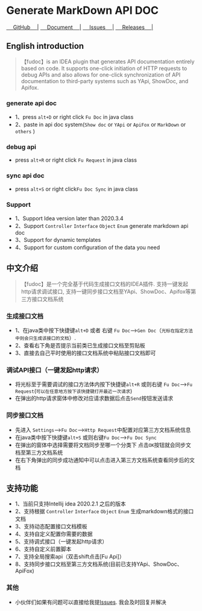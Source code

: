 <!-- Plugin description -->
# Generate MarkDown API DOC


[&emsp; GitHub   &emsp;|](https://github.com/wangdingfu/fu-api-doc-plugin)
[&emsp; Document     &emsp;|](https://wangdingfu.github.io/)
[&emsp; Issues   &emsp;|](https://github.com/wangdingfu/fu-api-doc-plugin/issues)
[&emsp; Releases &emsp;|](https://github.com/wangdingfu/fu-api-doc-plugin/releases)

## English introduction
> 【fudoc】is an IDEA plugin that generates API documentation entirely based on code. It supports one-click initiation of HTTP requests to debug APIs and also allows for one-click synchronization of API documentation to third-party systems such as YApi, ShowDoc, and Apifox.

### generate api doc
- 1、press `alt+D` or right click `Fu Doc` in java class
- 2、paste in api doc system(`Show doc` or `YApi` or `ApiFox` or `MarkDown` or `others` )

### debug api
- press `alt+R` or right click `Fu Request` in java class

### sync api doc
- press `alt+S` or right click`Fu Doc Sync` in java class


### Support
- 1、Support Idea version later than 2020.3.4
- 2、Support `Controller` `Interface` `Object` `Enum` generate markdown api doc
- 3、Support for dynamic templates
- 4、Support for custom configuration of the data you need


## 中文介绍
> 【fudoc】是一个完全基于代码生成接口文档的IDEA插件. 支持一键发起http请求调试接口, 支持一键同步接口文档至YApi、ShowDoc、Apifox等第三方接口文档系统


### 生成接口文档
- 1、在java类中按下快捷键`alt+D` 或者 右键 `Fu Doc`-->`Gen Doc`（`光标在指定方法中则会只生成该接口的文档`）.
- 2、查看右下角是否提示当前类已生成接口文档至剪贴板
- 3、直接去自己平时使用的接口文档系统中粘贴接口文档即可


### 调试API接口（一键发起http请求）
- 将光标至于需要调试的接口方法体内按下快捷键`alt+R` 或则右键 `Fu Doc`-->`Fu Request`(`可以在任意地方按下该快捷键打开最近一次请求`)
- 在弹出的http请求窗体中修改对应请求数据后点击`Send`按钮发送请求

### 同步接口文档
- 先进入 `Settings`-->`Fu Doc`-->`Http Request`中配置对应第三方文档系统信息
- 在java类中按下快捷键`alt+S` 或则右键`Fu Doc`-->`Fu Doc Sync`
- 在弹出的窗体中选择需要将文档同步至哪一个分类下 点击`OK`按钮就会同步文档至第三方文档系统
- 在右下角弹出的同步成功通知中可以点击进入第三方文档系统查看同步后的文档



## 支持功能
- 1、当前只支持Intellij idea 2020.2.1 之后的版本
- 2、支持根据 `Controller` `Interface` `Object` `Enum` 生成markdown格式的接口文档
- 3、支持动态配置接口文档模板
- 4、支持自定义配置你需要的数据
- 5、支持调式接口（一键发起http请求）
- 6、支持自定义前置脚本
- 7、支持全局搜索api（双击shift点击[Fu Api]）
- 8、支持同步接口文档至第三方文档系统(目前已支持YApi、ShowDoc、ApiFox)


### 其他
- 小伙伴们如果有问题可以直接给我提<a href="https://github.com/wangdingfu/fu-api-doc-plugin/issues">Issues</a>. 我会及时回复并解决


<!-- Plugin description end -->